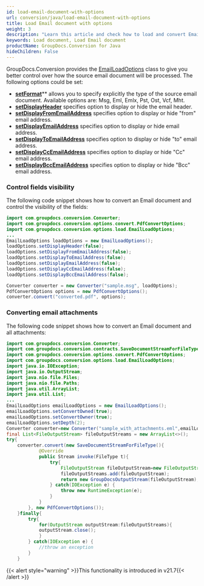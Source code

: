 ```yaml
---
id: load-email-document-with-options
url: conversion/java/load-email-document-with-options
title: Load Email document with options
weight: 3
description: "Learn this article and check how to load and convert Email documents with advanced options using GroupDocs.Conversion for Java API."
keywords: Load document, Load Email document
productName: GroupDocs.Conversion for Java
hideChildren: False
---
```

GroupDocs.Conversion provides the [EmailLoadOptions](https://reference.groupdocs.com/java/conversion/com.groupdocs.conversion.options.load/EmailLoadOptions) class to give you better control over how the source email document will be processed. The following options could be set:

*   [**setFormat**](https://reference.groupdocs.com/java/conversion/com.groupdocs.conversion.options.load/EmailLoadOptions#setFormat(com.groupdocs.conversion.filetypes.EmailFileType))** allows you to specify explicitly the type of the source email document. Available options are: Msg, Eml, Emlx, Pst, Ost, Vcf, Mht.
*   [**setDisplayHeader**](https://reference.groupdocs.com/java/conversion/com.groupdocs.conversion.options.load/EmailLoadOptions#setDisplayHeader(boolean)) specifies option to display or hide the email header.      
*   [**setDisplayFromEmailAddress**](https://reference.groupdocs.com/java/conversion/com.groupdocs.conversion.options.load/EmailLoadOptions#setDisplayFromEmailAddress(boolean)) specifies option to display or hide "from" email address.
*   [**setDisplayEmailAddress**](https://reference.groupdocs.com/java/conversion/com.groupdocs.conversion.options.load/EmailLoadOptions#setDisplayEmailAddress(boolean)) specifies option to display or hide email address.
*   [**setDisplayToEmailAddress**](https://reference.groupdocs.com/java/conversion/com.groupdocs.conversion.options.load/EmailLoadOptions#setDisplayToEmailAddress(boolean)) specifies option to display or hide "to" email address.
*   [**setDisplayCcEmailAddress**](https://reference.groupdocs.com/java/conversion/com.groupdocs.conversion.options.load/EmailLoadOptions#setDisplayCcEmailAddress(boolean)) specifies option to display or hide "Cc" email address.
*   [**setDisplayBccEmailAddress**](https://reference.groupdocs.com/java/conversion/com.groupdocs.conversion.options.load/EmailLoadOptions#setDisplayBccEmailAddress(boolean)) specifies option to display or hide "Bcc" email address.

### Control fields visibility

The following code snippet shows how to convert an Email document and control the visibility of the fields:

```java
import com.groupdocs.conversion.Converter;
import com.groupdocs.conversion.options.convert.PdfConvertOptions;
import com.groupdocs.conversion.options.load.EmailLoadOptions;
...
EmailLoadOptions loadOptions = new EmailLoadOptions();
loadOptions.setDisplayHeader(false);
loadOptions.setDisplayFromEmailAddress(false);
loadOptions.setDisplayToEmailAddress(false);
loadOptions.setDisplayEmailAddress(false);
loadOptions.setDisplayCcEmailAddress(false);
loadOptions.setDisplayBccEmailAddress(false);

Converter converter = new Converter("sample.msg", loadOptions);
PdfConvertOptions options = new PdfConvertOptions();
converter.convert("converted.pdf", options);
```

### Converting email attachments

The following code snippet shows how to convert an Email document and all attachments:

```java
import com.groupdocs.conversion.Converter;
import com.groupdocs.conversion.contracts.SaveDocumentStreamForFileType;
import com.groupdocs.conversion.options.convert.PdfConvertOptions;
import com.groupdocs.conversion.options.load.EmailLoadOptions;
import java.io.IOException;
import java.io.OutputStream;
import java.nio.file.Files;
import java.nio.file.Paths;
import java.util.ArrayList;
import java.util.List;
...
EmailLoadOptions emailLoadOptions = new EmailLoadOptions();
emailLoadOptions.setConvertOwned(true);
emailLoadOptions.setConvertOwner(true);
emailLoadOptions.setDepth(2);
Converter converter=new Converter("sample_with_attachments.eml",emailLoadOptions);
final List<FileOutputStream> fileOutputStreams = new ArrayList<>();
try{
    converter.convert(new SaveDocumentStreamForFileType(){
            @Override
            public Stream invoke(FileType t){
                try{
                    FileOutputStream fileOutputStream=new FileOutputStream("converted-"+fileOutputStreams.size()+".pdf");
                    fileOutputStreams.add(fileOutputStream);
                    return new GroupDocsOutputStream(fileOutputStream);
                } catch(IOException e) {
                    throw new RuntimeException(e);
                }
            }
        }, new PdfConvertOptions());
    }finally{
        try{
            for(OutputStream outputStream:fileOutputStreams){
            outputStream.close();
            }
        } catch(IOException e) {
            //throw an exception
        }
    }

```

{{< alert style="warning" >}}This functionality is introduced in v21.7{{< /alert >}}

